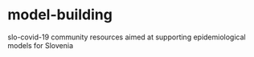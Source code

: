 # model-building
slo-covid-19 community resources aimed at supporting epidemiological models for Slovenia
